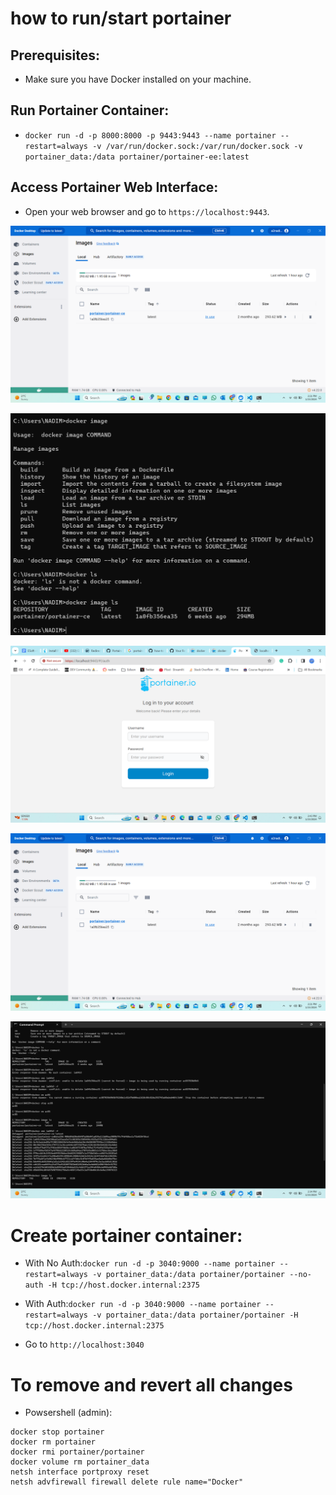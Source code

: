 # how to run/start portainer

Prerequisites:
-
- Make sure you have Docker installed on your machine.

Run Portainer Container:
-
- ```docker run -d -p 8000:8000 -p 9443:9443 --name portainer --restart=always -v /var/run/docker.sock:/var/run/docker.sock -v portainer_data:/data portainer/portainer-ee:latest```



Access Portainer Web Interface:
-
- Open your web browser and go to `https://localhost:9443`. 

![alt text](https://github.com/aa-nadim/how-to/blob/main/portainer/images/p.png?raw=true)

![alt text](https://github.com/aa-nadim/how-to/blob/main/portainer/images/p3.png?raw=true)

![alt text](https://github.com/aa-nadim/how-to/blob/main/portainer/images/p4.png?raw=true)

![alt text](https://github.com/aa-nadim/how-to/blob/main/portainer/images/p.png?raw=true)

![alt text](https://github.com/aa-nadim/how-to/blob/main/portainer/images/p5.png?raw=true)


# Create portainer container:
- With No Auth:```docker run -d -p 3040:9000 --name portainer --restart=always -v portainer_data:/data portainer/portainer --no-auth -H tcp://host.docker.internal:2375```

- With Auth:```docker run -d -p 3040:9000 --name portainer --restart=always -v portainer_data:/data portainer/portainer -H tcp://host.docker.internal:2375```

- Go to ```http://localhost:3040```

# To remove and revert all changes
- Powsershell (admin):
```
docker stop portainer
docker rm portainer
docker rmi portainer/portainer
docker volume rm portainer_data
netsh interface portproxy reset
netsh advfirewall firewall delete rule name="Docker"
```
